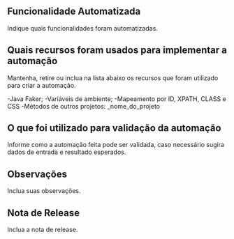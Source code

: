 ## Funcionalidade Automatizada

Indique quais funcionalidades foram automatizadas.

## Quais recursos foram usados para implementar a automação

Mantenha, retire ou inclua na lista abaixo os recursos que foram utilizado para criar a automação. 

-Java Faker;
-Variáveis de ambiente;
-Mapeamento por ID, XPATH, CLASS e CSS
-Métodos de outros projetos:
 _nome_do_projeto


## O que foi utilizado para validação da automação

Informe como a automação feita pode ser validada, caso necessário sugira dados de entrada e resultado esperados.

## Observações

Inclua suas observações.

## Nota de Release

Inclua a nota de release.